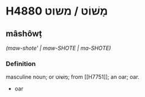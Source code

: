 # H4880 מָשׁוֹט / משוט

## mâshôwṭ

_(maw-shote' | maw-SHOTE | ma-SHOTE)_

### Definition

masculine noun; or מִשּׁוֹט; from [[H7751]]; an oar; oar.

- oar
